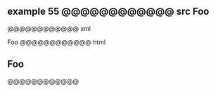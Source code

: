 example 55
@@@@@@@@@@@@ src
Foo
   ----      
@@@@@@@@@@@@ xml
<?xml version="1.0" encoding="UTF-8"?>
<!DOCTYPE document SYSTEM "CommonMark.dtd">
<document xmlns="http://commonmark.org/xml/1.0">
  <heading level="2">
    <text>Foo</text>
  </heading>
</document>
@@@@@@@@@@@@ html
<h2>Foo</h2>
@@@@@@@@@@@@
